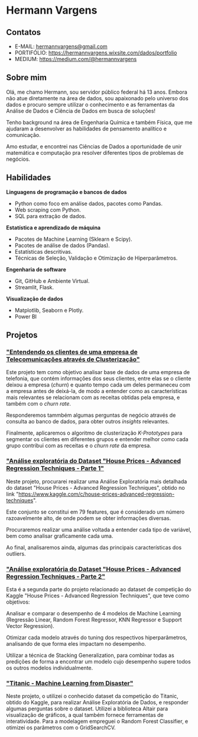 # Hermann Vargens

## Contatos
- E-MAIL: hermannvargens@gmail.com
- PORTIFÓLIO: https://hermannvargens.wixsite.com/dados/portfolio
- MEDIUM: https://medium.com/@hermannvargens

## Sobre mim

Olá, me chamo Hermann, sou servidor público federal há 13 anos. Embora não atue diretamente na área de dados, sou apaixonado pelo universo dos dados e procuro sempre utilizar o conhecimento e as ferramentas da Análise de Dados e Ciência de Dados em busca de soluções!

Tenho background na área de Engenharia Química e também Física, que me ajudaram a desenvolver as habilidades de pensamento analítico e comunicação.

Amo estudar, e encontrei nas Ciências de Dados a oportunidade de unir matemática e computação pra resolver diferentes tipos de problemas de negócios.


## Habilidades

**Linguagens de programação e bancos de dados**
- Python como foco em análise dados, pacotes como Pandas.
- Web scraping com Python.
- SQL para extração de dados.

**Estatística e aprendizado de máquina**
- Pacotes de Machine Learning (Sklearn e Scipy).
- Pacotes de análise de dados (Pandas).
- Estatísticas descritivas.
- Técnicas de Seleção, Validação e Otimização de Hiperparâmetros.

**Engenharia de software**
- Git, GitHub e Ambiente Virtual.
- Streamlit, Flask.

**Visualização de dados**
- Matplotlib, Seaborn e Plotly.
- Power BI 

## Projetos

### ["Entendendo os clientes de uma empresa de Telecomunicações através de Clusterização"](https://github.com/hermannvargens/Clustering)
Este projeto tem como objetivo analisar base de dados de uma empresa de telefonia, que contém informações dos seus clientes, entre elas se o cliente deixou a empresa (*churn*) e quanto tempo cada um deles permaneceu com a empresa antes de deixá-la, de modo a entender como as características mais relevantes se relacionam com as receitas obtidas pela empresa, e também com o *churn rate*.

Responderemos tammbém algumas perguntas de negócio através de consulta ao banco de dados, para obter outros *insights* relevantes.

Finalmente, aplicaremos o algoritmo de clusterização *K-Prototypes* para segmentar os clientes em diferentes grupos e entender melhor como cada grupo contribui com as receitas e o *churn rate* da empresa.

### ["Análise exploratória do Dataset "House Prices - Advanced Regression Techniques - Parte 1"](https://github.com/hermannvargens/EDA_advaced_regression_houses)
Neste projeto, procurarei realizar uma Análise Exploratória mais detalhada do dataset "House Prices - Advanced Regression Techniques", obtido no link "https://www.kaggle.com/c/house-prices-advanced-regression-techniques".

Este conjunto se constitui em 79 features, que é considerado um número razoavelmente alto, de onde podem se obter informações diversas.

Procuraremos realizar uma análise voltada a entender cada tipo de variável, bem como analisar graficamente cada uma.

Ao final, analisaremos ainda, algumas das principais características dos outliers.

### ["Análise exploratória do Dataset "House Prices - Advanced Regression Techniques - Parte 2"](https://github.com/hermannvargens/Modelling-House-Prices-Advanced-Regression-Techniques)
Esta é a segunda parte do projeto relacionado ao dataset de competição do Kaggle "House Prices - Advanced Regression Techniques", que teve como objetivos:

Analisar e comparar o desempenho de 4 modelos de Machine Learning (Regressão Linear, Random Forest Regressor, KNN Regressor e Support Vector Regression).

Otimizar cada modelo através do tuning dos respectivos hiperparâmetros, analisando de que forma eles impactam no desempenho.

Utilizar a técnica de Stacking Generalization, para combinar todas as predições de forma a encontrar um modelo cujo desempenho supere todos os outros modelos individualmente.

### ["Titanic - Machine Learning from Disaster"](https://github.com/hermannvargens/titanic)
Neste projeto, o utilizei o conhecido dataset da competição do Titanic, obtido do Kaggle, para realizar Análise Exploratória de Dados, e responder algumas perguntas sobre o dataset.
Utilizei a biblioteca Altair para visualização de gráficos, a qual também fornece ferramentas de interatividade.
Para a modelagem empreguei o Random Forest Classifier, e otimizei os parâmetros com o GridSearchCV.
